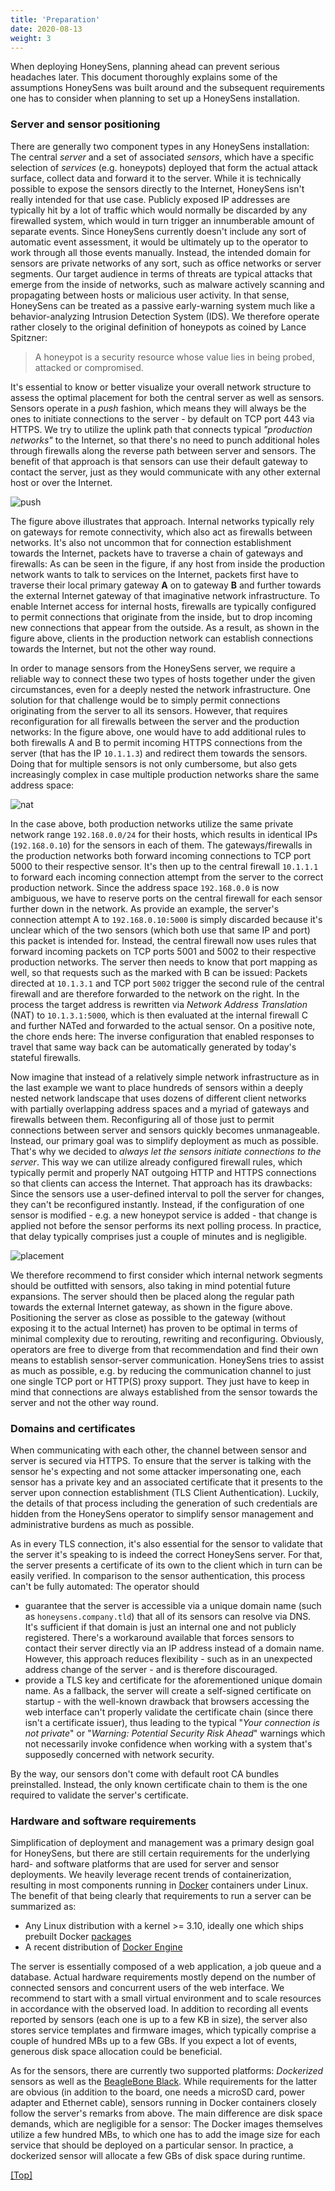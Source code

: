 ```yaml
---
title: 'Preparation'
date: 2020-08-13
weight: 3
---
```


When deploying HoneySens, planning ahead can prevent serious headaches later. This document thoroughly explains some of the assumptions HoneySens was built around and the subsequent requirements one has to consider when planning to set up a HoneySens installation.

### Server and sensor positioning
There are generally two component types in any HoneySens installation: The central *server* and a set of associated *sensors*, which have a specific selection of *services* (e.g. honeypots) deployed that form the actual attack surface, collect data and forward it to the server. While it is technically possible to expose the sensors directly to the Internet, HoneySens isn't really intended for that use case. Publicly exposed IP addresses are typically hit by a lot of traffic which would normally be discarded by any firewalled system, which would in turn trigger an innumberable amount of separate events. Since HoneySens currently doesn't include any sort of automatic event assessment, it would be ultimately up to the operator to work through all those events manually. Instead, the intended domain for sensors are private networks of any sort, such as office networks or server segments. Our target audience in terms of threats are typical attacks that emerge from the inside of networks, such as malware actively scanning and propagating between hosts or malicious user activity. In that sense, HoneySens can be treated as a passive early-warning system much like a behavior-analyzing Intrusion Detection System (IDS). We therefore operate rather closely to the original definition of honeypots as coined by Lance Spitzner:
> A honeypot is a security resource whose value lies in being probed, attacked or compromised.

It's essential to know or better visualize your overall network structure to assess the optimal placement for both the central server as well as sensors. Sensors operate in a *push* fashion, which means they will always be the ones to initiate connections to the server - by default on TCP port 443 via HTTPS. We try to utilize the uplink path that connects typical *"production networks"* to the Internet, so that there's no need to punch additional holes through firewalls along the reverse path between server and sensors. The benefit of that approach is that sensors can use their default gateway to contact the server, just as they would communicate with any other external host or over the Internet.

![push](/images/push.png)

The figure above illustrates that approach. Internal networks typically rely on gateways for remote connectivity, which also act as firewalls between networks. It's also not uncommon that for connection establishment towards the Internet, packets have to traverse a chain of gateways and firewalls: As can be seen in the figure, if any host from inside the production network wants to talk to services on the Internet, packets first have to traverse their local primary gateway **A** on to gateway **B** and further towards the external Internet gateway of that imaginative network infrastructure. To enable Internet access for internal hosts, firewalls are typically configured to permit connections that originate from the inside, but to drop incoming new connections that appear from the outside. As a result, as shown in the figure above, clients in the production network can establish connections towards the Internet, but not the other way round. 

In order to manage sensors from the HoneySens server, we require a reliable way to connect these two types of hosts together under the given circumstances, even for a deeply nested the network infrastructure. One solution for that challenge would be to simply permit connections originating from the server to all its sensors. However, that requires reconfiguration for all firewalls between the server and the production networks: In the figure above, one would have to add additional rules to both firewalls A and B to permit incoming HTTPS connections from the server (that has the IP `10.1.1.3`) and redirect them towards the sensors. Doing that for multiple sensors is not only cumbersome, but also gets increasingly complex in case multiple production networks share the same address space:

![nat](/images/nat.png)

In the case above, both production networks utilize the same private network range `192.168.0.0/24` for their hosts, which results in identical IPs (`192.168.0.10`) for the sensors in each of them. The gateways/firewalls in the production networks both forward incoming connections to TCP port 5000 to their respective sensor. It's then up to the central firewall `10.1.1.1` to forward each incoming connection attempt from the server to the correct production network. Since the address space `192.168.0.0` is now ambiguous, we have to reserve ports on the central firewall for each sensor further down in the network. As provide an example, the server's connection attempt A to `192.168.0.10:5000` is simply discarded because it's unclear which of the two sensors (which both use that same IP and port) this packet is intended for. Instead, the central firewall now uses rules that forward incoming packets on TCP ports 5001 and 5002 to their respective production networks. The server then needs to know that port mapping as well, so that requests such as the marked with B can be issued: Packets directed at `10.1.3.1` and TCP port `5002` trigger the second rule of the central firewall and are therefore forwarded to the network on the right. In the process the target address is rewritten via *Network Address Translation* (NAT) to `10.1.3.1:5000`, which is then evaluated at the internal firewall C and further NATed and forwarded to the actual sensor. On a positive note, the chore ends here: The inverse configuration that enabled responses to travel that same way back can be automatically generated by today's stateful firewalls.

Now imagine that instead of a relatively simple network infrastructure as in the last example we want to place hundreds of sensors within a deeply nested network landscape that uses dozens of different client networks with partially overlapping address spaces and a myriad of gateways and firewalls between them. Reconfiguring all of those just to permit connections between server and sensors quickly becomes unmanageable. Instead, our primary goal was to simplify deployment as much as possible. That's why we decided to *always let the sensors initiate connections to the server*. This way we can utilize already configured firewall rules, which typically permit and properly NAT outgoing HTTP and HTTPS connections so that clients can access the Internet. That approach has its drawbacks: Since the sensors use a user-defined interval to poll the server for changes, they can't be reconfigured instantly. Instead, if the configuration of one sensor is modified - e.g. a new honeypot service is added - that change is applied not before the sensor performs its next polling process. In practice, that delay typically comprises just a couple of minutes and is negligible.

![placement](/images/placement.png)

We therefore recommend to first consider which internal network segments should be outfitted with sensors, also taking in mind potential future expansions. The server should then be placed along the regular path towards the external Internet gateway, as shown in the figure above. Positioning the server as close as possible to the gateway (without exposing it to the actual Internet) has proven to be optimal in terms of minimal complexity due to rerouting, rewriting and reconfiguring. Obviously, operators are free to diverge from that recommendation and find their own means to establish sensor-server communication. HoneySens tries to assist as much as possible, e.g. by reducing the communication channel to just one single TCP port or HTTP(S) proxy support. They just have to keep in mind that connections are always established from the sensor towards the server and not the other way round.

### Domains and certificates
When communicating with each other, the channel between sensor and server is secured via HTTPS. To ensure that the server is talking with the sensor he's expecting and not some attacker impersonating one, each sensor has a private key and an associated certificate that it presents to the server upon connection establishment (TLS Client Authentication). Luckily, the details of that process including the generation of such credentials are hidden from the HoneySens operator to simplify sensor management and administrative burdens as much as possible.

As in every TLS connection, it's also essential for the sensor to validate that the server it's speaking to is indeed the correct HoneySens server. For that, the server presents a certificate of its own to the client which in turn can be easily verified. In comparison to the sensor authentication, this process can't be fully automated: The operator should
* guarantee that the server is accessible via a unique domain name (such as `honeysens.company.tld`) that all of its sensors can resolve via DNS. It's sufficient if that domain is just an internal one and not publicly registered. There's a workaround available that forces sensors to contact their server directly via an IP address instead of a domain name. However, this approach reduces flexibility - such as in an unexpected address change of the server - and is therefore discouraged.
* provide a TLS key and certificate for the aforementioned unique domain name. As a fallback, the server will create a self-signed certificate on startup - with the well-known drawback that browsers accessing the web interface can't properly validate the certificate chain (since there isn't a certificate issuer), thus leading to the typical "*Your connection is not private*" or "*Warning: Potential Security Risk Ahead*" warnings which not necessarily invoke confidence when working with a system that's supposedly concerned with network security.

By the way, our sensors don't come with default root CA bundles preinstalled. Instead, the only known certificate chain to them is the one required to validate the server's certificate. 

### Hardware and software requirements
Simplification of deployment and management was a primary design goal for HoneySens, but there are still certain requirements for the underlying hard- and software platforms that are used for server and sensor deployments. We heavily leverage recent trends of containerization, resulting in most components running in [Docker](https://www.docker.com/) containers under Linux. The benefit of that being clearly that requirements to run a server can be summarized as:
* Any Linux distribution with a kernel >= 3.10, ideally one which ships prebuilt Docker [packages](https://docs.docker.com/engine/install/)
* A recent distribution of [Docker Engine](https://docs.docker.com/engine/)

The server is essentially composed of a web application, a job queue and a database. Actual hardware requirements mostly depend on the number of connected sensors and concurrent users of the web interface. We recommend to start with a small virtual environment and to scale resources in accordance with the observed load. In addition to recording all events reported by sensors (each one is up to a few KB in size), the server also stores service templates and firmware images, which typically comprise a couple of hundred MBs up to a few GBs. If you expect a lot of events, generous disk space allocation could be beneficial.

As for the sensors, there are currently two supported platforms: *Dockerized* sensors as well as the [BeagleBone Black](https://beagleboard.org/black). While requirements for the latter are obvious (in addition to the board, one needs a microSD card, power adapter and Ethernet cable), sensors running in Docker containers closely follow the server's remarks from above. The main difference are disk space demands, which are negligible for a sensor: The Docker images themselves utilize a few hundred MBs, to which one has to add the image size for each service that should be deployed on a particular sensor. In practice, a dockerized sensor will allocate a few GBs of disk space during runtime.

[[Top]](#top)
